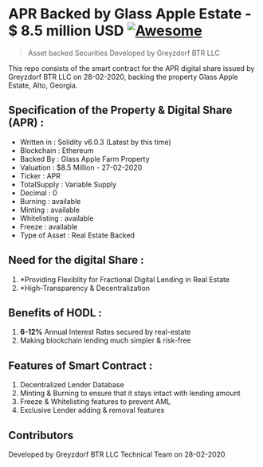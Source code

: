 # APR Backed by Glass Apple Estate - $ 8.5 million USD [![Awesome](https://cdn.rawgit.com/sindresorhus/awesome/d7305f38d29fed78fa85652e3a63e154dd8e8829/media/badge.svg)](https://github.com/sindresorhus/awesome#readme)

> Asset backed Securities Developed by Greyzdorf BTR LLC

This repo consists of the smart contract for the APR digital share issued by Greyzdorf BTR LLC on 28-02-2020, backing the property Glass Apple Estate, Alto, Georgia.

## Specification of the Property & Digital Share (APR) :

- Written in : Solidity v6.0.3 (Latest by this time)<br />
- Blockchain : Ethereum<br />
- Backed By : Glass Apple Farm Property<br />
- Valuation : $8.5 Million - 27-02-2020<br />
- Ticker : APR<br />
- TotalSupply : Variable Supply<br />
- Decimal : 0<br />
- Burning : available<br />
- Minting : available<br />
- Whitelisting : available<br />
- Freeze : available<br />
- Type of Asset : Real Estate Backed<br />

## Need for the digital Share :

1. *Providing Flexiblity for Fractional Digital Lending in Real Estate
1. *High-Transparency & Decentralization

## Benefits of HODL :

1. **6-12%** Annual Interest Rates secured by real-estate
1. Making blockchain lending much simpler & risk-free

## Features of Smart Contract :

1. Decentralized Lender Database 
1. Minting & Burning to ensure that it stays intact with lending amount
1. Freeze & Whitelisting features to prevent AML
1. Exclusive Lender adding & removal features

## Contributors
Developed by Greyzdorf BTR LLC Technical Team on 28-02-2020
